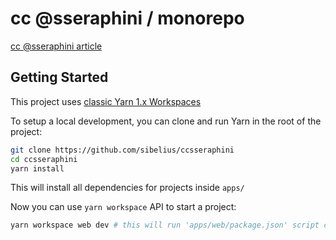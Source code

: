 # cc @sseraphini / monorepo

[cc @sseraphini article](https://sibelius.substack.com/p/cc-sseraphini)

## Getting Started

This project uses [classic Yarn 1.x Workspaces](https://classic.yarnpkg.com/en/docs/workspaces)

To setup a local development, you can clone and run Yarn in the root of the project:

```bash
git clone https://github.com/sibelius/ccsseraphini
cd ccsseraphini
yarn install
```

This will install all dependencies for projects inside `apps/`

Now you can use `yarn workspace` API to start a project:

```bash
yarn workspace web dev # this will run 'apps/web/package.json' script called 'dev'
```
